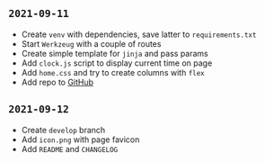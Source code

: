 ## `2021-09-11`
+ Create `venv` with dependencies, save latter to `requirements.txt`
+ Start `Werkzeug` with a couple of routes
+ Create simple template for `jinja` and pass params
+ Add `clock.js` script to display current time on page
+ Add `home.css` and try to create columns with `flex`
+ Add repo to [GitHub](https://github.com/sudotouchwoman/coursework-networking)
## `2021-09-12`
+ Create `develop` branch
+ Add `icon.png` with page favicon
+ Add `README` and `CHANGELOG`